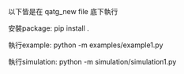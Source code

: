 以下皆是在 qatg_new file 底下執行

安裝package: pip install .

執行example: python -m examples/example1.py

執行simulation: python -m simulation/simulation1.py

